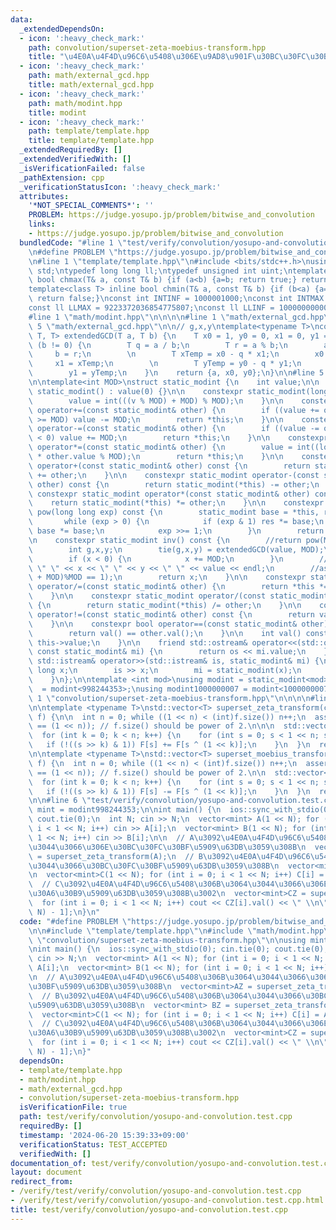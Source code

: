 ```yaml
---
data:
  _extendedDependsOn:
  - icon: ':heavy_check_mark:'
    path: convolution/superset-zeta-moebius-transform.hpp
    title: "\u4E0A\u4F4D\u96C6\u5408\u306E\u9AD8\u901F\u30BC\u30FC\u30BF\u5909\u63DB"
  - icon: ':heavy_check_mark:'
    path: math/external_gcd.hpp
    title: math/external_gcd.hpp
  - icon: ':heavy_check_mark:'
    path: math/modint.hpp
    title: modint
  - icon: ':heavy_check_mark:'
    path: template/template.hpp
    title: template/template.hpp
  _extendedRequiredBy: []
  _extendedVerifiedWith: []
  _isVerificationFailed: false
  _pathExtension: cpp
  _verificationStatusIcon: ':heavy_check_mark:'
  attributes:
    '*NOT_SPECIAL_COMMENTS*': ''
    PROBLEM: https://judge.yosupo.jp/problem/bitwise_and_convolution
    links:
    - https://judge.yosupo.jp/problem/bitwise_and_convolution
  bundledCode: "#line 1 \"test/verify/convolution/yosupo-and-convolution.test.cpp\"\
    \n#define PROBLEM \"https://judge.yosupo.jp/problem/bitwise_and_convolution\"\n\
    \n#line 1 \"template/template.hpp\"\n#include <bits/stdc++.h>\nusing namespace\
    \ std;\ntypedef long long ll;\ntypedef unsigned int uint;\ntemplate<class T> inline\
    \ bool chmax(T& a, const T& b) {if (a<b) {a=b; return true;} return false;}\n\
    template<class T> inline bool chmin(T& a, const T& b) {if (b<a) {a=b; return true;}\
    \ return false;}\nconst int INTINF = 1000001000;\nconst int INTMAX = 2147483647;\n\
    const ll LLMAX = 9223372036854775807;\nconst ll LLINF = 1000000000000000000;\n\
    #line 1 \"math/modint.hpp\"\n\n\n\n#line 1 \"math/external_gcd.hpp\"\n\n\n\n#line\
    \ 5 \"math/external_gcd.hpp\"\n\n// g,x,y\ntemplate<typename T>\nconstexpr std::tuple<T,\
    \ T, T> extendedGCD(T a, T b) {\n    T x0 = 1, y0 = 0, x1 = 0, y1 = 1;\n    while\
    \ (b != 0) {\n        T q = a / b;\n        T r = a % b;\n        a = b;\n   \
    \     b = r;\n        \n        T xTemp = x0 - q * x1;\n        x0 = x1;\n   \
    \     x1 = xTemp;\n        \n        T yTemp = y0 - q * y1;\n        y0 = y1;\n\
    \        y1 = yTemp;\n    }\n    return {a, x0, y0};\n}\n\n#line 5 \"math/modint.hpp\"\
    \n\ntemplate<int MOD>\nstruct static_modint {\n    int value;\n\n    constexpr\
    \ static_modint() : value(0) {}\n\n    constexpr static_modint(long long v) {\n\
    \        value = int(((v % MOD) + MOD) % MOD);\n    }\n\n    constexpr static_modint&\
    \ operator+=(const static_modint& other) {\n        if ((value += other.value)\
    \ >= MOD) value -= MOD;\n        return *this;\n    }\n\n    constexpr static_modint&\
    \ operator-=(const static_modint& other) {\n        if ((value -= other.value)\
    \ < 0) value += MOD;\n        return *this;\n    }\n\n    constexpr static_modint&\
    \ operator*=(const static_modint& other) {\n        value = int((long long)value\
    \ * other.value % MOD);\n        return *this;\n    }\n\n    constexpr static_modint\
    \ operator+(const static_modint& other) const {\n        return static_modint(*this)\
    \ += other;\n    }\n\n    constexpr static_modint operator-(const static_modint&\
    \ other) const {\n        return static_modint(*this) -= other;\n    }\n\n   \
    \ constexpr static_modint operator*(const static_modint& other) const {\n    \
    \    return static_modint(*this) *= other;\n    }\n\n    constexpr static_modint\
    \ pow(long long exp) const {\n        static_modint base = *this, res = 1;\n \
    \       while (exp > 0) {\n            if (exp & 1) res *= base;\n           \
    \ base *= base;\n            exp >>= 1;\n        }\n        return res;\n    }\n\
    \n    constexpr static_modint inv() const {\n        //return pow(MOD - 2);\n\
    \        int g,x,y;\n        tie(g,x,y) = extendedGCD(value, MOD);\n        assert(g==1);\n\
    \        if (x < 0) {\n            x += MOD;\n        }\n        //cerr << g <<\
    \ \" \" << x << \" \" << y << \" \" << value << endl;\n        //assert((((long)x*value)%MOD\
    \ + MOD)%MOD == 1);\n        return x;\n    }\n\n    constexpr static_modint&\
    \ operator/=(const static_modint& other) {\n        return *this *= other.inv();\n\
    \    }\n\n    constexpr static_modint operator/(const static_modint& other) const\
    \ {\n        return static_modint(*this) /= other;\n    }\n\n    constexpr bool\
    \ operator!=(const static_modint& other) const {\n        return val() != other.val();\n\
    \    }\n\n    constexpr bool operator==(const static_modint& other) const {\n\
    \        return val() == other.val();\n    }\n\n    int val() const {\n      return\
    \ this->value;\n    }\n\n    friend std::ostream& operator<<(std::ostream& os,\
    \ const static_modint& mi) {\n        return os << mi.value;\n    }\n\n    friend\
    \ std::istream& operator>>(std::istream& is, static_modint& mi) {\n        long\
    \ long x;\n        is >> x;\n        mi = static_modint(x);\n        return is;\n\
    \    }\n};\n\ntemplate <int mod>\nusing modint = static_modint<mod>;\nusing modint998244353\
    \  = modint<998244353>;\nusing modint1000000007 = modint<1000000007>;\n\n\n#line\
    \ 1 \"convolution/superset-zeta-moebius-transform.hpp\"\n\n\n\n#line 5 \"convolution/superset-zeta-moebius-transform.hpp\"\
    \n\ntemplate <typename T>\nstd::vector<T> superset_zeta_transform(const std::vector<T>&\
    \ f) {\n\n  int n = 0; while ((1 << n) < (int)f.size()) n++;\n  assert((int)f.size()\
    \ == (1 << n)); // f.size() should be power of 2.\n\n\n  std::vector<T> F = f;\n\
    \  for (int k = 0; k < n; k++) {\n    for (int s = 0; s < 1 << n; s++) {\n   \
    \   if (!((s >> k) & 1)) F[s] += F[s ^ (1 << k)];\n    }\n  }\n  return F;\n}\n\
    \n\ntemplate <typename T>\nstd::vector<T> superset_moebius_transform(const std::vector<T>&\
    \ f) {\n  int n = 0; while ((1 << n) < (int)f.size()) n++;\n  assert((int)f.size()\
    \ == (1 << n)); // f.size() should be power of 2.\n\n  std::vector<T> F = f;\n\
    \  for (int k = 0; k < n; k++) {\n    for (int s = 0; s < 1 << n; s++) {\n   \
    \   if (!((s >> k) & 1)) F[s] -= F[s ^ (1 << k)];\n    }\n  }\n  return F;\n}\n\
    \n\n#line 6 \"test/verify/convolution/yosupo-and-convolution.test.cpp\"\n\nusing\
    \ mint = modint998244353;\n\nint main() {\n  ios::sync_with_stdio(0); cin.tie(0);\
    \ cout.tie(0);\n  int N; cin >> N;\n  vector<mint> A(1 << N); for (int i = 0;\
    \ i < 1 << N; i++) cin >> A[i];\n  vector<mint> B(1 << N); for (int i = 0; i <\
    \ 1 << N; i++) cin >> B[i];\n\n  // A\u3092\u4E0A\u4F4D\u96C6\u5408\u306B\u3064\
    \u3044\u3066\u306E\u30BC\u30FC\u30BF\u5909\u63DB\u3059\u308B\n  vector<mint>AZ\
    \ = superset_zeta_transform(A);\n  // B\u3092\u4E0A\u4F4D\u96C6\u5408\u306B\u3064\
    \u3044\u3066\u30BC\u30FC\u30BF\u5909\u63DB\u3059\u308B\n  vector<mint> BZ = superset_zeta_transform(B);\n\
    \n  vector<mint>C(1 << N); for (int i = 0; i < 1 << N; i++) C[i] = AZ[i] * BZ[i];\n\
    \  // C\u3092\u4E0A\u4F4D\u96C6\u5408\u306B\u3064\u3044\u3066\u306E\u30E1\u30D3\
    \u30A6\u30B9\u5909\u63DB\u3059\u308B\u3002\n  vector<mint>CZ = superset_moebius_transform(C);\n\
    \  for (int i = 0; i < 1 << N; i++) cout << CZ[i].val() << \" \\n\"[i == (1 <<\
    \ N) - 1];\n}\n"
  code: "#define PROBLEM \"https://judge.yosupo.jp/problem/bitwise_and_convolution\"\
    \n\n#include \"template/template.hpp\"\n#include \"math/modint.hpp\"\n#include\
    \ \"convolution/superset-zeta-moebius-transform.hpp\"\n\nusing mint = modint998244353;\n\
    \nint main() {\n  ios::sync_with_stdio(0); cin.tie(0); cout.tie(0);\n  int N;\
    \ cin >> N;\n  vector<mint> A(1 << N); for (int i = 0; i < 1 << N; i++) cin >>\
    \ A[i];\n  vector<mint> B(1 << N); for (int i = 0; i < 1 << N; i++) cin >> B[i];\n\
    \n  // A\u3092\u4E0A\u4F4D\u96C6\u5408\u306B\u3064\u3044\u3066\u306E\u30BC\u30FC\
    \u30BF\u5909\u63DB\u3059\u308B\n  vector<mint>AZ = superset_zeta_transform(A);\n\
    \  // B\u3092\u4E0A\u4F4D\u96C6\u5408\u306B\u3064\u3044\u3066\u30BC\u30FC\u30BF\
    \u5909\u63DB\u3059\u308B\n  vector<mint> BZ = superset_zeta_transform(B);\n\n\
    \  vector<mint>C(1 << N); for (int i = 0; i < 1 << N; i++) C[i] = AZ[i] * BZ[i];\n\
    \  // C\u3092\u4E0A\u4F4D\u96C6\u5408\u306B\u3064\u3044\u3066\u306E\u30E1\u30D3\
    \u30A6\u30B9\u5909\u63DB\u3059\u308B\u3002\n  vector<mint>CZ = superset_moebius_transform(C);\n\
    \  for (int i = 0; i < 1 << N; i++) cout << CZ[i].val() << \" \\n\"[i == (1 <<\
    \ N) - 1];\n}"
  dependsOn:
  - template/template.hpp
  - math/modint.hpp
  - math/external_gcd.hpp
  - convolution/superset-zeta-moebius-transform.hpp
  isVerificationFile: true
  path: test/verify/convolution/yosupo-and-convolution.test.cpp
  requiredBy: []
  timestamp: '2024-06-20 15:39:33+09:00'
  verificationStatus: TEST_ACCEPTED
  verifiedWith: []
documentation_of: test/verify/convolution/yosupo-and-convolution.test.cpp
layout: document
redirect_from:
- /verify/test/verify/convolution/yosupo-and-convolution.test.cpp
- /verify/test/verify/convolution/yosupo-and-convolution.test.cpp.html
title: test/verify/convolution/yosupo-and-convolution.test.cpp
---
```

